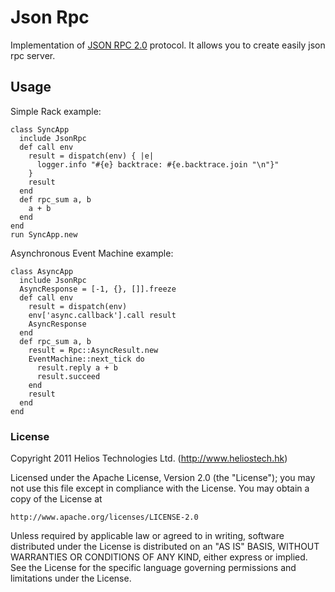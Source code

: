 Json Rpc
========

Implementation of [JSON RPC 2.0](http://groups.google.com/group/json-rpc/web/json-rpc-2-0) protocol.
It allows you to create easily json rpc server.

Usage
-----

Simple Rack example:

~~~~~~ {ruby}
class SyncApp
  include JsonRpc
  def call env
    result = dispatch(env) { |e|
      logger.info "#{e} backtrace: #{e.backtrace.join "\n"}"
    }
    result
  end
  def rpc_sum a, b
    a + b
  end
end
run SyncApp.new
~~~~~~

Asynchronous Event Machine example:

~~~~~~ {ruby}
class AsyncApp
  include JsonRpc
  AsyncResponse = [-1, {}, []].freeze
  def call env
    result = dispatch(env)
    env['async.callback'].call result
    AsyncResponse
  end
  def rpc_sum a, b
    result = Rpc::AsyncResult.new
    EventMachine::next_tick do
      result.reply a + b
      result.succeed
    end
    result
  end
end
~~~~~~

### License
Copyright 2011 Helios Technologies Ltd. (http://www.heliostech.hk)

Licensed under the Apache License, Version 2.0 (the "License");
you may not use this file except in compliance with the License.
You may obtain a copy of the License at

    http://www.apache.org/licenses/LICENSE-2.0

Unless required by applicable law or agreed to in writing, software
distributed under the License is distributed on an "AS IS" BASIS,
WITHOUT WARRANTIES OR CONDITIONS OF ANY KIND, either express or implied.
See the License for the specific language governing permissions and
limitations under the License.
